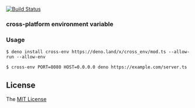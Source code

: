 [![Build Status](https://github.com/axetroy/deno_cross_env/workflows/test/badge.svg)](https://github.com/axetroy/deno_cross_env/actions)

### cross-platform environment variable

### Usage

```shell
$ deno install cross-env https://deno.land/x/cross_env/mod.ts --allow-run --allow-env

$ cross-env PORT=8080 HOST=0.0.0.0 deno https://example.com/server.ts
```

## License

The [MIT License](LICENSE)
